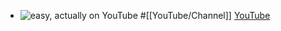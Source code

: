 - ![easy, actually on YouTube](https://yt3.googleusercontent.com/86p9UNlnNvjH9XGGuSewAsjR4I0osM3ZCVUxwOtvGCIIbQ2fTfZYSuH24VPAudKUUH3_Ux_ywjk=w2120-fcrop64=1,00005a57ffffa5a8-k-c0xffffffff-no-nd-rj)
  #[[YouTube/Channel]]
  [YouTube](https://www.youtube.com/@easyactually)